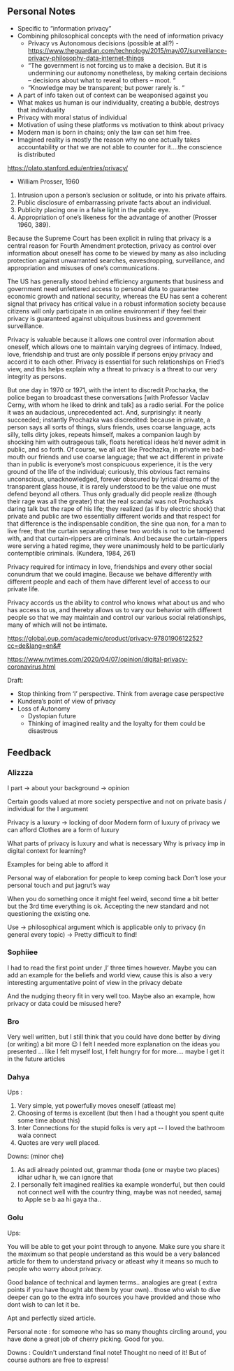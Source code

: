 ## Personal Notes

- Specific to “information privacy”
- Combining philosophical concepts with the need of information privacy
    - Privacy vs Autonomous decisions (possible at all?) - https://www.theguardian.com/technology/2015/may/07/surveillance-privacy-philosophy-data-internet-things
    - “The government is not forcing us to make a decision. But it is undermining our autonomy nonetheless, by making certain decisions – decisions about what to reveal to others – moot. “
    - “Knowledge may be transparent; but power rarely is. “
- A part of info taken out of context can be weaponised against you
- What makes us human is our individuality, creating a bubble, destroys that individuality
- Privacy with moral status of individual
- Motivation of using these platforms vs motivation to think about privacy
- Modern man is born in chains; only the law can set him free.
- Imagined reality is mostly the reason why no one actually takes accountability or that we are not able to counter for it….the conscience is distributed

https://plato.stanford.edu/entries/privacy/

- William Prosser, 1960
1. Intrusion upon a person’s seclusion or solitude, or into his private affairs.
2. Public disclosure of embarrassing private facts about an individual.
3. Publicity placing one in a false light in the public eye.
4. Appropriation of one’s likeness for the advantage of another (Prosser 1960, 389).

Because the Supreme Court has been explicit in ruling that privacy is a central reason for Fourth Amendment protection, privacy as control over information about oneself has come to be viewed by many as also including protection against unwarranted searches, eavesdropping, surveillance, and appropriation and misuses of one’s communications.

The US has generally stood behind efficiency arguments that business and government need unfettered access to personal data to guarantee economic growth and national security, whereas the EU has sent a coherent signal that privacy has critical value in a robust information society because citizens will only participate in an online environment if they feel their privacy is guaranteed against ubiquitous business and government surveillance.

Privacy is valuable because it allows one control over information about oneself, which allows one to maintain varying degrees of intimacy. Indeed, love, friendship and trust are only possible if persons enjoy privacy and accord it to each other. Privacy is essential for such relationships on Fried’s view, and this helps explain why a threat to privacy is a threat to our very integrity as persons.

But one day in 1970 or 1971, with the intent to discredit Prochazka, the police began to broadcast these conversations [with Professor Vaclav Cerny, with whom he liked to drink and talk] as a radio serial. For the police it was an audacious, unprecedented act. And, surprisingly: it nearly succeeded; instantly Prochazka was discredited: because in private, a person says all sorts of things, slurs friends, uses coarse language, acts silly, tells dirty jokes, repeats himself, makes a companion laugh by shocking him with outrageous talk, floats heretical ideas he’d never admit in public, and so forth. Of course, we all act like Prochazka, in private we bad-mouth our friends and use coarse language; that we act different in private than in public is everyone’s most conspicuous experience, it is the very ground of the life of the individual; curiously, this obvious fact remains unconscious, unacknowledged, forever obscured by lyrical dreams of the transparent glass house, it is rarely understood to be the value one must defend beyond all others. Thus only gradually did people realize (though their rage was all the greater) that the real scandal was not Prochazka’s daring talk but the rape of his life; they realized (as if by electric shock) that private and public are two essentially different worlds and that respect for that difference is the indispensable condition, the sine qua non, for a man to live free; that the curtain separating these two worlds is not to be tampered with, and that curtain-rippers are criminals. And because the curtain-rippers were serving a hated regime, they were unanimously held to be particularly contemptible criminals. (Kundera, 1984, 261)

Privacy required for intimacy in love, friendships and every other social conundrum that we could imagine. Because we behave differently with different people and each of them have different level of access to our private life.

Privacy accords us the ability to control who knows what about us and who has access to us, and thereby allows us to vary our behavior with different people so that we may maintain and control our various social relationships, many of which will not be intimate.

https://global.oup.com/academic/product/privacy-9780190612252?cc=de&lang=en&#

https://www.nytimes.com/2020/04/07/opinion/digital-privacy-coronavirus.html


Draft:

- Stop thinking from ‘I’ perspective. Think from average case perspective
- Kundera’s point of view of privacy
- Loss of Autonomy
    - Dystopian future
    - Thinking of imagined reality and the loyalty for them could be disastrous


## Feedback

### Alizzza

I part -> about your background -> opinion

Certain goods valued at more society perspective and not on private basis / individual for the I argument

Privacy is a luxury -> locking of door
Modern form of luxury of privacy we can afford
Clothes are a form of luxury

What parts of privacy is luxury and what is necessary
Why is privacy imp in digital context for learning?

Examples for being able to afford it

Personal way of elaboration for people to keep coming back
Don’t lose your personal touch and put jagrut’s way

When you do something once it might feel weird, second time a bit better but the 3rd time everything is ok. Accepting the new standard and not questioning the existing one.

Use -> philosophical argument which is applicable only to privacy (in general every topic) -> Pretty difficult to find!

### Sophiiee

I had to read the first point under ‚I‘ three times however. Maybe you can add an example for the beliefs and world view, cause this is also a very interesting argumentative point of view in the privacy debate

And the nudging theory fit in very well too. Maybe also an example, how privacy or data could be misused here?

### Bro

Very well written, but I still think that you could have   done better by diving (or writing) a bit more 😉 I felt I needed more explanation on the ideas you presented ... like I felt myself lost, I felt hungry for for more.... maybe I get it in the future articles

### Dahya

Ups : 
1. Very simple, yet powerfully moves oneself (atleast me)
2. Choosing of terms is excellent (but then I had a thought you spent quite some time about this)
3. Inter Connections for the stupid folks is very apt -- I loved the bathroom wala connect
4. Quotes are very well placed.

Downs: (minor che)
1. As adi already pointed out, grammar thoda (one or maybe two places) idhar udhar h, we can ignore that
2. I personally felt imagined realities ka example wonderful, but then could not connect well with the country thing, maybe was not needed, samaj to Apple se b aa hi gaya tha..

### Golu

Ups:

You will be able to get your point through to anyone. Make sure you share it the maximum so that people understand as this would be a very balanced article for them to understand privacy or atleast why it means so much to people who worry about privacy. 

Good balance of technical and laymen terms.. analogies are great ( extra points if you have thought abt them by your own).. those who wish to dive deeper can go to the extra info sources you have provided and those who dont wish to can let it be. 

Apt and perfectly sized article.

Personal note : for someone who has so many thoughts circling around, you have done a great job of cherry picking. Good for you.

Downs : 
Couldn't understand final note! Thought no need of it! But of course authors are free to express!

